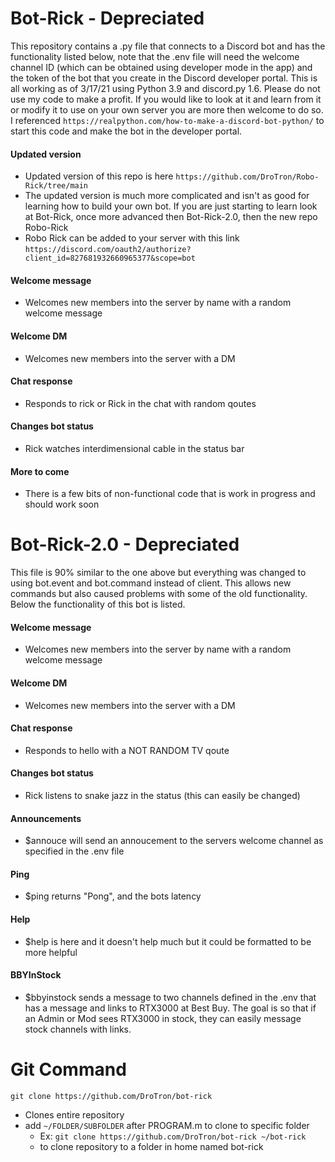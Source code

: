 # Bot-Rick - Depreciated
This repository contains a .py file that connects to a Discord bot and has the functionality listed below, note that the .env file will need the welcome channel ID (which can be obtained using developer mode in the app) and the token of the bot that you create in the Discord developer portal. This is all working as of 3/17/21 using Python 3.9 and discord.py 1.6. Please do not use my code to make a profit. If you would like to look at it and learn from it or modify it to use on your own server you are more then welcome to do so. I referenced `https://realpython.com/how-to-make-a-discord-bot-python/` to start this code and make the bot in the developer portal.

#### Updated version
   * Updated version of this repo is here `https://github.com/DroTron/Robo-Rick/tree/main`
   * The updated version is much more complicated and isn't as good for learning how to build your own bot. If you are just starting to learn look at Bot-Rick, once more advanced then Bot-Rick-2.0, then the new repo Robo-Rick
   * Robo Rick can be added to your server with this link `https://discord.com/oauth2/authorize?client_id=827681932660965377&scope=bot`
#### Welcome message
   * Welcomes new members into the server by name with a random welcome message
#### Welcome DM
   * Welcomes new members into the server with a DM
#### Chat response
   * Responds to rick or Rick in the chat with random qoutes
#### Changes bot status
   * Rick watches interdimensional cable in the status bar
#### More to come
   * There is a few bits of non-functional code that is work in progress and should work soon
   
# Bot-Rick-2.0 - Depreciated
This file is 90% similar to the one above but everything was changed to using bot.event and bot.command instead of client. This allows new commands but also caused problems with some of the old functionality. Below the functionality of this bot is listed.

#### Welcome message
   * Welcomes new members into the server by name with a random welcome message
#### Welcome DM
   * Welcomes new members into the server with a DM
#### Chat response
   * Responds to hello with a NOT RANDOM TV qoute
#### Changes bot status
   * Rick listens to snake jazz in the status (this can easily be changed)
#### Announcements
   * $annouce will send an annoucement to the servers welcome channel as specified in the .env file
#### Ping
   * $ping returns "Pong", and the bots latency
#### Help
   * $help is here and it doesn't help much but it could be formatted to be more helpful
#### BBYInStock
   * $bbyinstock sends a message to two channels defined in the .env that has a message and links to RTX3000 at Best Buy. The goal is so that if an Admin or Mod sees RTX3000 in stock, they can easily message stock channels with links.
   
# Git Command
`git clone https://github.com/DroTron/bot-rick`
*  Clones entire repository
*  add `~/FOLDER/SUBFOLDER` after PROGRAM.m to clone to specific folder
   * Ex: `git clone https://github.com/DroTron/bot-rick ~/bot-rick`
   * to clone repository to a folder in home named bot-rick
